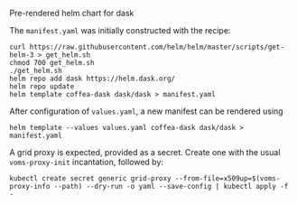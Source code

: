 Pre-rendered helm chart for dask

The `manifest.yaml` was initially constructed with the recipe:
```
curl https://raw.githubusercontent.com/helm/helm/master/scripts/get-helm-3 > get_helm.sh
chmod 700 get_helm.sh
./get_helm.sh
helm repo add dask https://helm.dask.org/
helm repo update
helm template coffea-dask dask/dask > manifest.yaml
```

After configuration of `values.yaml`, a new manifest can be rendered using
```
helm template --values values.yaml coffea-dask dask/dask > manifest.yaml
```

A grid proxy is expected, provided as a secret. Create one with the usual `voms-proxy-init` incantation, followed by:
```
kubectl create secret generic grid-proxy --from-file=x509up=$(voms-proxy-info --path) --dry-run -o yaml --save-config | kubectl apply -f -
```
